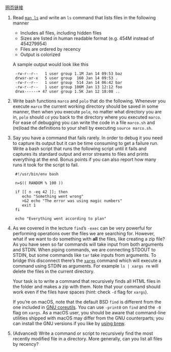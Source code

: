 [网页链接](https://missing.csail.mit.edu/2020/shell-tools/)

1. Read [`man ls`](https://www.man7.org/linux/man-pages/man1/ls.1.html) and write an `ls` command that lists files in the following manner

   - Includes all files, including hidden files
   - Sizes are listed in human readable format (e.g. 454M instead of 454279954)
   - Files are ordered by recency
   - Output is colorized

   A sample output would look like this

   ```
    -rw-r--r--   1 user group 1.1M Jan 14 09:53 baz
    drwxr-xr-x   5 user group  160 Jan 14 09:53 .
    -rw-r--r--   1 user group  514 Jan 14 06:42 bar
    -rw-r--r--   1 user group 106M Jan 13 12:12 foo
    drwx------+ 47 user group 1.5K Jan 12 18:08 ..
   ```

2. Write bash functions `marco` and `polo` that do the following. Whenever you execute `marco` the current working directory should be saved in some manner, then when you execute `polo`, no matter what directory you are in, `polo` should `cd` you back to the directory where you executed `marco`. For ease of debugging you can write the code in a file `marco.sh` and (re)load the definitions to your shell by executing `source marco.sh`.

3. Say you have a command that fails rarely. In order to debug it you need to capture its output but it can be time consuming to get a failure run. Write a bash script that runs the following script until it fails and captures its standard output and error streams to files and prints everything at the end. Bonus points if you can also report how many runs it took for the script to fail.

   ```
    #!/usr/bin/env bash
   
    n=$(( RANDOM % 100 ))
   
    if [[ n -eq 42 ]]; then
       echo "Something went wrong"
       >&2 echo "The error was using magic numbers"
       exit 1
    fi
   
    echo "Everything went according to plan"
   ```

4. As we covered in the lecture `find`’s `-exec` can be very powerful for performing operations over the files we are searching for. However, what if we want to do something with **all** the files, like creating a zip file? As you have seen so far commands will take input from both arguments and STDIN. When piping commands, we are connecting STDOUT to STDIN, but some commands like `tar` take inputs from arguments. To bridge this disconnect there’s the [`xargs`](https://www.man7.org/linux/man-pages/man1/xargs.1.html) command which will execute a command using STDIN as arguments. For example `ls | xargs rm` will delete the files in the current directory.

   Your task is to write a command that recursively finds all HTML files in the folder and makes a zip with them. Note that your command should work even if the files have spaces (hint: check `-d` flag for `xargs`).

   If you’re on macOS, note that the default BSD `find` is different from the one included in [GNU coreutils](https://en.wikipedia.org/wiki/List_of_GNU_Core_Utilities_commands). You can use `-print0` on `find` and the `-0` flag on `xargs`. As a macOS user, you should be aware that command-line utilities shipped with macOS may differ from the GNU counterparts; you can install the GNU versions if you like by [using brew](https://formulae.brew.sh/formula/coreutils).

5. (Advanced) Write a command or script to recursively find the most recently modified file in a directory. More generally, can you list all files by recency?